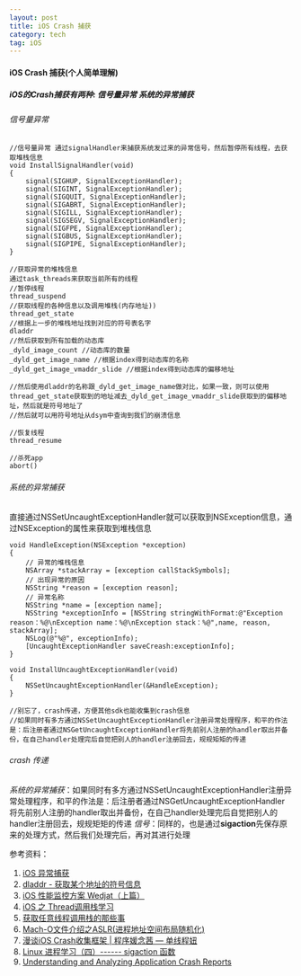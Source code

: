 ```yaml
---
layout: post
title: iOS Crash 捕获
category: tech
tag: iOS
---
```


#### iOS Crash 捕获(个人简单理解)

##### iOS的Crash捕获有两种: 信号量异常 系统的异常捕获

###### 信号量异常 

```
//信号量异常 通过signalHandler来捕获系统发过来的异常信号，然后暂停所有线程，去获取堆栈信息
void InstallSignalHandler(void)
{
    signal(SIGHUP, SignalExceptionHandler);
    signal(SIGINT, SignalExceptionHandler);
    signal(SIGQUIT, SignalExceptionHandler);
    signal(SIGABRT, SignalExceptionHandler);
    signal(SIGILL, SignalExceptionHandler);
    signal(SIGSEGV, SignalExceptionHandler);
    signal(SIGFPE, SignalExceptionHandler);
    signal(SIGBUS, SignalExceptionHandler);
    signal(SIGPIPE, SignalExceptionHandler);
}

//获取异常的堆栈信息
通过task_threads来获取当前所有的线程
//暂停线程
thread_suspend
//获取线程的各种信息以及调用堆栈(内存地址))
thread_get_state
//根据上一步的堆栈地址找到对应的符号表名字
dladdr
//然后获取到所有加载的动态库
_dyld_image_count //动态库的数量
_dyld_get_image_name //根据index得到动态库的名称
_dyld_get_image_vmaddr_slide //根据index得到动态库的偏移地址

//然后使用dladdr的名称跟_dyld_get_image_name做对比，如果一致，则可以使用thread_get_state获取到的地址减去_dyld_get_image_vmaddr_slide获取到的偏移地址，然后就是符号地址了
//然后就可以用符号地址从dsym中查询到我们的崩溃信息

//恢复线程
thread_resume

//杀死app
abort()

```

###### 系统的异常捕获
直接通过NSSetUncaughtExceptionHandler就可以获取到NSException信息，通过NSException的属性来获取到堆栈信息

```
void HandleException(NSException *exception)
{
    // 异常的堆栈信息
    NSArray *stackArray = [exception callStackSymbols];
    // 出现异常的原因
    NSString *reason = [exception reason];
    // 异常名称
    NSString *name = [exception name];
    NSString *exceptionInfo = [NSString stringWithFormat:@"Exception reason：%@\nException name：%@\nException stack：%@",name, reason, stackArray];
    NSLog(@"%@", exceptionInfo);
    [UncaughtExceptionHandler saveCreash:exceptionInfo];
}

void InstallUncaughtExceptionHandler(void)
{
    NSSetUncaughtExceptionHandler(&HandleException);
}

//别忘了，crash传递，方便其他sdk也能收集到crash信息
//如果同时有多方通过NSSetUncaughtExceptionHandler注册异常处理程序，和平的作法是：后注册者通过NSGetUncaughtExceptionHandler将先前别人注册的handler取出并备份，在自己handler处理完后自觉把别人的handler注册回去，规规矩矩的传递

```

###### crash 传递
*系统的异常捕获*：如果同时有多方通过NSSetUncaughtExceptionHandler注册异常处理程序，和平的作法是：后注册者通过NSGetUncaughtExceptionHandler将先前别人注册的handler取出并备份，在自己handler处理完后自觉把别人的handler注册回去，规规矩矩的传递
*信号*：同样的，也是通过**sigaction**先保存原来的处理方式，然后我们处理完后，再对其进行处理


参考资料：
1. [iOS 异常捕获](http://www.iosxxx.com/blog/2015-08-29-iosyi-chang-bu-huo.html)
2. [dladdr - 获取某个地址的符号信息](https://blog.csdn.net/dragon101788/article/details/18673323)
3. [iOS 性能监控方案 Wedjat（上篇）](https://juejin.im/entry/595356e5f265da6c43670373)
4. [iOS 之 Thread调用栈学习](https://elliotsomething.github.io/2017/06/28/thread%E5%AD%A6%E4%B9%A0/)
5. [获取任意线程调用栈的那些事](https://bestswifter.com/callstack/)
6. [Mach-O文件介绍之ASLR(进程地址空间布局随机化)](https://ctinusdev.github.io/2017/08/20/Mach-OBasis_ASLR/)
7. [漫谈iOS Crash收集框架 | 程序媛念茜 — 单线程妞](https://nianxi.net/ios/ios-crash-reporter.html)
8. [Linux 进程学习（四）------ sigaction 函数](https://www.cnblogs.com/wblyuyang/archive/2012/11/13/2768923.html)
8. [Understanding and Analyzing Application Crash Reports](https://developer.apple.com/library/archive/technotes/tn2151/_index.html#//apple_ref/doc/uid/DTS40008184-CH1-SYMBOLICATIONTROUBLESHOOTING)